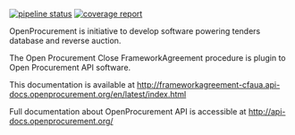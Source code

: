 [![pipeline status](https://gitlab.quintagroup.com/op/openprocurement.bridge.frameworkagreement/badges/master/pipeline.svg)](https://gitlab.quintagroup.com/op/openprocurement.bridge.frameworkagreement/commits/master)
[![coverage report](https://gitlab.quintagroup.com/op/openprocurement.bridge.frameworkagreement/badges/master/coverage.svg)](https://gitlab.quintagroup.com/op/openprocurement.bridge.frameworkagreement/commits/master)

OpenProcurement is initiative to develop software powering tenders database and reverse auction.

The Open Procurement Close FrameworkAgreement procedure is plugin to Open Procurement API software.

This documentation is available at http://frameworkagreement-cfaua.api-docs.openprocurement.org/en/latest/index.html

Full documentation about OpenProcurement API is accessible at http://api-docs.openprocurement.org/
